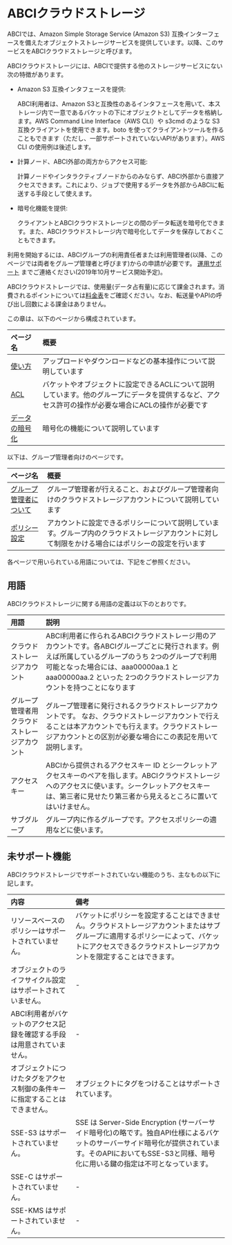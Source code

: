 # ABCIクラウドストレージ

ABCIでは、Amazon Simple Storage Service (Amazon S3) 互換インターフェースを備えたオブジェクトストレージサービスを提供しています。以降、このサービスをABCIクラウドストレージと呼びます。

ABCIクラウドストレージには、ABCIで提供する他のストレージサービスにない次の特徴があります。

- Amazon S3 互換インタフェースを提供:  

    ABCI利用者は、Amazon S3と互換性のあるインタフェースを用いて、本ストレージ内で一意であるバケットの下にオブジェクトとしてデータを格納します。AWS Command Line Interface（AWS CLI）や s3cmd のような S3 互換クライアントを使用できます。boto を使ってクライアントツールを作ることもできます（ただし、一部サポートされていないAPIがあります）。AWS CLI の使用例は後述します。

- 計算ノード、ABCI外部の両方からアクセス可能:

    計算ノードやインタラクティブノードからのみならず、ABCI外部から直接アクセスできます。これにより、ジョブで使用するデータを外部からABCIに転送する手段として使えます。

- 暗号化機能を提供:

    クライアントとABCIクラウドストレージとの間のデータ転送を暗号化できます。また、ABCIクラウドストレージ内で暗号化してデータを保存しておくこともできます。

利用を開始するには、ABCIグループの利用責任者または利用管理者(以降、このページでは両者をグループ管理者と呼びます)からの申請が必要です。
[運用サポート](https://abci.ai/ja/how_to_use/user_support.html) までご連絡ください(2019年10月サービス開始予定)。

ABCIクラウドストレージでは、使用量(データ占有量)に応じて課金されます。消費されるポイントについては[料金表](https://abci.ai/ja/how_to_use/tariffs.html)をご確認ください。なお、転送量やAPIの呼び出し回数による課金はありません。

この章は、以下のページから構成されています。

| ページ名 | 概要 |
|:--|:--|
| [使い方](abci-cloudstorage/usage.md) | アップロードやダウンロードなどの基本操作について説明しています |
| [ACL](abci-cloudstorage/acl.md) | バケットやオブジェクトに設定できるACLについて説明しています。他のグループにデータを提供するなど、アクセス許可の操作が必要な場合にACLの操作が必要です |
| [データの暗号化](abci-cloudstorage/encryption.md) | 暗号化の機能について説明しています |

以下は、グループ管理者向けのページです。

| ページ名 | 概要 |
|:--|:--|
| [グループ管理者について](abci-cloudstorage/management.md) | グループ管理者が行えること、およびグループ管理者向けのクラウドストレージアカウントについて説明しています |
| [ポリシー設定](abci-cloudstorage/policy.md) | アカウントに設定できるポリシーについて説明しています。グループ内のクラウドストレージアカウントに対して制限をかける場合にはポリシーの設定を行います |

各ページで用いられている用語については、下記をご参照ください。


## 用語

ABCIクラウドストレージに関する用語の定義は以下のとおりです。

| 用語 | 説明 |
|:--|:--|
| クラウドストレージアカウント | ABCI利用者に作られるABCIクラウドストレージ用のアカウントです。各ABCIグループごとに発行されます。例えば所属しているグループのうち 2つのグループで利用可能となった場合には、aaa00000aa.1 と aaa00000aa.2 といった 2つのクラウドストレージアカウントを持つことになります |
| グループ管理者用クラウドストレージアカウント| グループ管理者に発行されるクラウドストレージアカウントです。 なお、クラウドストレージアカウントで行えることは本アカウントでも行えます。クラウドストレージアカウントとの区別が必要な場合にこの表記を用いて説明します。 |
| アクセスキー | ABCIから提供されるアクセスキー ID とシークレットアクセスキーのペアを指します。ABCIクラウドストレージへのアクセスに使います。シークレットアクセスキーは、第三者に見せたり第三者から見えるところに置いてはいけません。 |
| サブグループ | グループ内に作るグループです。アクセスポリシーの適用などに使います。 |


## 未サポート機能

ABCIクラウドストレージでサポートされていない機能のうち、主なもの以下に記します。

| 内容 | 備考 |
| :-- | :-- |
| リソースベースのポリシーはサポートされていません。| バケットにポリシーを設定することはできません。クラウドストレージアカウントまたはサブグループに適用するポリシーによって、バケットにアクセスできるクラウドストレージアカウントを限定することはできます。|
| オブジェクトのライフサイクル設定はサポートされていません。	| - |
| ABCI利用者がバケットのアクセス記録を確認する手段は用意されていません。 | <!--  調査が必要な場合にはお問い合わせください?  -->- |
| オブジェクトにつけたタグをアクセス制御の条件キーに指定することはできません。	 | オブジェクトにタグをつけることはサポートされています。 |
| SSE-S3 はサポートされていません。     | SSE は Server-Side Encryption (サーバーサイド暗号化)の略です。独自API仕様によるバケットのサーバーサイド暗号化が提供されています。そのAPIにおいてもSSE-S3と同様、暗号化に用いる鍵の指定は不可となっています。 |
| SSE-C はサポートされていません。 | - |
| SSE-KMS はサポートされていません。 | - |

